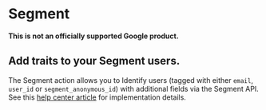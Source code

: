 # Segment

**This is not an officially supported Google product.**

## Add traits to your Segment users.

The Segment action allows you to Identify users (tagged with either `email`, `user_id` or `segment_anonymous_id`) with additional fields via the Segment API. See this [help center article](https://help.looker.com/hc/en-us/articles/360023736413) for implementation details.
